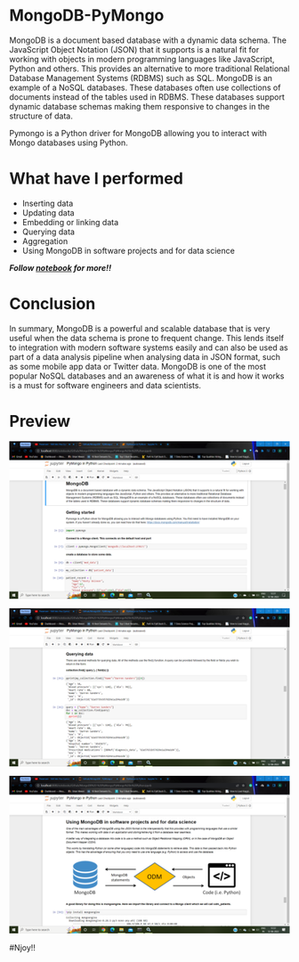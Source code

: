 # MongoDB-PyMongo

MongoDB is a document based database with a dynamic data schema. The JavaScript Object Notation (JSON) that it supports is a natural fit for working with objects in modern programming languages like JavaScript, Python and others. This provides an alternative to more traditional Relational Database Management Systems (RDBMS) such as SQL. MongoDB is an example of a NoSQL databases. These databases often use collections of documents instead of the tables used in RDBMS. These databases support dynamic database schemas making them responsive to changes in the structure of data.

Pymongo is a Python driver for MongoDB allowing you to interact with Mongo databases using Python. 

# What have I performed

* Inserting data
* Updating data
* Embedding or linking data
* Querying data
* Aggregation
* Using MongoDB in software projects and for data science


***Follow [notebook](https://github.com/Anuragtsl/MongoDB-PyMongo/blob/main/PyMongo%20in%20Python.ipynb) for more!!***

# Conclusion

In summary, MongoDB is a powerful and scalable database that is very useful when the data schema is prone to frequent change. This lends itself to integration with modern software systems easily and can also be used as part of a data analysis pipeline when analysing data in JSON format, such as some mobile app data or Twitter data. MongoDB is one of the most popular NoSQL databases and an awareness of what it is and how it works is a must for software engineers and data scientists.

# Preview

![Image1](https://github.com/Anuragtsl/MongoDB-PyMongo/blob/main/images/1.png)

![Image2](https://github.com/Anuragtsl/MongoDB-PyMongo/blob/main/images/2.png)

![Image3](https://github.com/Anuragtsl/MongoDB-PyMongo/blob/main/images/3.png)


#Njoy!!
